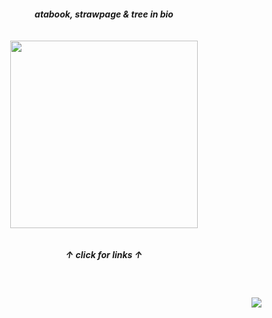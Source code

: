 
<h5 align="center">
  atabook, strawpage & tree in bio
  <br><br><br>
<a href="https://rentry.co/sit"><img src="https://github.com/user-attachments/assets/a3323f4e-8ca8-4bc0-9d6d-8da197133f3e"width="300" height="auto"></img></a><br><br><br>
  ↑ click for links ↑
</h5>
<br>
<h4 align="right">
  <img src="https://komarev.com/ghpvc/?username=tojifg&color=bee4fc&style=for-the-badge&label=KISS+COUNT:&base=1000000000">
</h4>
